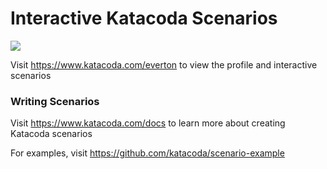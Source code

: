 # Interactive Katacoda Scenarios

[![](http://shields.katacoda.com/katacoda/everton/count.svg)](https://www.katacoda.com/everton "Get your profile on Katacoda.com")

Visit https://www.katacoda.com/everton to view the profile and interactive scenarios

### Writing Scenarios
Visit https://www.katacoda.com/docs to learn more about creating Katacoda scenarios

For examples, visit https://github.com/katacoda/scenario-example
